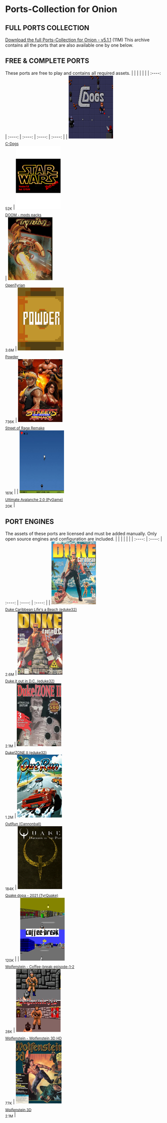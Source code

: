 

# Ports-Collection for Onion
## FULL PORTS COLLECTION
[Download the full Ports-Collection for Onion - v5.1.1](https://github.com/schmurtzm/test-repo/releases/latest/download/-Onion-Ports-Collection_v5.1.1.7z) (11M)
This archive contains all the ports that are also available one by one below.
## FREE & COMPLETE PORTS
These ports are free to play and contains all required assets.
|        |        |        |        |        |
| :----: | :----: | :----: | :----: | :----: |
| <a href="https://github.com/schmurtzm/test-repo/releases/latest/download/C-Dogs.7z"><img src="C-Dogs//Roms/PORTS/Imgs/C-Dogs.png" alt="C-Dogs" height="200" /></a><br><sub>[C-Dogs](https://github.com/schmurtzm/test-repo/releases/latest/download/C-Dogs.7z)<br>52K</sub> | <a href="https://github.com/schmurtzm/test-repo/releases/latest/download/DOOM.-.mods.packs.7z"><img src="DOOM - mods packs//Roms/PORTS/Imgs/DOOM II mod - Stardoom.png" alt="DOOM - mods packs" height="200" /></a><br><sub>[DOOM - mods packs](https://github.com/schmurtzm/test-repo/releases/latest/download/DOOM.-.mods.packs.7z)<br></sub> | <a href="https://github.com/schmurtzm/test-repo/releases/latest/download/OpenTyrian.7z"><img src="OpenTyrian//Roms/PORTS/Imgs/OpenTyrian.png" alt="OpenTyrian" height="200" /></a><br><sub>[OpenTyrian](https://github.com/schmurtzm/test-repo/releases/latest/download/OpenTyrian.7z)<br>3.6M</sub> | <a href="https://github.com/schmurtzm/test-repo/releases/latest/download/Powder.7z"><img src="Powder//Roms/PORTS/Imgs/Powder.png" alt="Powder" height="200" /></a><br><sub>[Powder](https://github.com/schmurtzm/test-repo/releases/latest/download/Powder.7z)<br>736K</sub> | <a href="https://github.com/schmurtzm/test-repo/releases/latest/download/Street.of.Rage.Remake.7z"><img src="Street of Rage Remake//Roms/PORTS/Imgs/Street of Rage Remake.png" alt="Street of Rage Remake" height="200" /></a><br><sub>[Street of Rage Remake](https://github.com/schmurtzm/test-repo/releases/latest/download/Street.of.Rage.Remake.7z)<br>161K</sub> | 
| <a href="https://github.com/schmurtzm/test-repo/releases/latest/download/Ultimate.Avalanche.2.0.PyGame.7z"><img src="Ultimate Avalanche 2.0 (PyGame)//Roms/PORTS/Imgs/Ultimate Avalanche 2.0 (PyGame).png" alt="Ultimate Avalanche 2.0 (PyGame)" height="200" /></a><br><sub>[Ultimate Avalanche 2.0 (PyGame)](https://github.com/schmurtzm/test-repo/releases/latest/download/Ultimate.Avalanche.2.0.PyGame.7z)<br>20K</sub> | 


## PORT ENGINES
The assets of these ports are licensed and must be added manually. Only open source engines and configuration are included.
|        |        |        |        |        |
| :----: | :----: | :----: | :----: | :----: |
| <a href="https://github.com/schmurtzm/test-repo/releases/latest/download/Duke.Caribbean.Life.s.a.Beach.eduke32.7z"><img src="Duke Caribbean Life's a Beach (eduke32)//Roms/PORTS/Imgs/Duke Caribbean Life's a Beach (eduke32).png" alt="Duke Caribbean Life's a Beach (eduke32)" height="200" /></a><br><sub>[Duke Caribbean Life's a Beach (eduke32)](https://github.com/schmurtzm/test-repo/releases/latest/download/Duke.Caribbean.Life.s.a.Beach.eduke32.7z)<br>2.6M</sub> | <a href="https://github.com/schmurtzm/test-repo/releases/latest/download/Duke.it.out.in.D.C.eduke32.7z"><img src="Duke it out in D.C. (eduke32)//Roms/PORTS/Imgs/Duke it out in D.C. (eduke32).png" alt="Duke it out in D.C. (eduke32)" height="200" /></a><br><sub>[Duke it out in D.C. (eduke32)](https://github.com/schmurtzm/test-repo/releases/latest/download/Duke.it.out.in.D.C.eduke32.7z)<br>2.1M</sub> | <a href="https://github.com/schmurtzm/test-repo/releases/latest/download/Duke.ZONE.II.eduke32.7z"><img src="Duke!ZONE II (eduke32)//Roms/PORTS/Imgs/Duke!ZONE II (eduke32).png" alt="Duke!ZONE II (eduke32)" height="200" /></a><br><sub>[Duke!ZONE II (eduke32)](https://github.com/schmurtzm/test-repo/releases/latest/download/Duke.ZONE.II.eduke32.7z)<br>1.2M</sub> | <a href="https://github.com/schmurtzm/test-repo/releases/latest/download/OutRun.Cannonball.7z"><img src="OutRun (Cannonball)//Roms/PORTS/Imgs/OutRun (Cannonball).png" alt="OutRun (Cannonball)" height="200" /></a><br><sub>[OutRun (Cannonball)](https://github.com/schmurtzm/test-repo/releases/latest/download/OutRun.Cannonball.7z)<br>184K</sub> | <a href="https://github.com/schmurtzm/test-repo/releases/latest/download/Quake.dopa.-.2021.TyrQuake.7z"><img src="Quake dopa - 2021 (TyrQuake)//Roms/PORTS/Imgs/2021 Quake dopa.png" alt="Quake dopa - 2021 (TyrQuake)" height="200" /></a><br><sub>[Quake dopa - 2021 (TyrQuake)](https://github.com/schmurtzm/test-repo/releases/latest/download/Quake.dopa.-.2021.TyrQuake.7z)<br>120K</sub> | 
| <a href="https://github.com/schmurtzm/test-repo/releases/latest/download/Wolfenstein.-.Coffee-break-episode-1-2.7z"><img src="Wolfenstein - Coffee-break-episode-1-2//Roms/PORTS/Imgs/mod- Coffee-break-episode-1-2.png" alt="Wolfenstein - Coffee-break-episode-1-2" height="200" /></a><br><sub>[Wolfenstein - Coffee-break-episode-1-2](https://github.com/schmurtzm/test-repo/releases/latest/download/Wolfenstein.-.Coffee-break-episode-1-2.7z)<br>28K</sub> | <a href="https://github.com/schmurtzm/test-repo/releases/latest/download/Wolfenstein.-.Wolfenstein.3D.HD.7z"><img src="Wolfenstein - Wolfenstein 3D HD//Roms/PORTS/Imgs/mod- Wolfenstein 3D HD.png" alt="Wolfenstein - Wolfenstein 3D HD" height="200" /></a><br><sub>[Wolfenstein - Wolfenstein 3D HD](https://github.com/schmurtzm/test-repo/releases/latest/download/Wolfenstein.-.Wolfenstein.3D.HD.7z)<br>77K</sub> | <a href="https://github.com/schmurtzm/test-repo/releases/latest/download/Wolfenstein.3D.7z"><img src="Wolfenstein 3D//Roms/PORTS/Imgs/Wolfenstein 3D.png" alt="Wolfenstein 3D" height="200" /></a><br><sub>[Wolfenstein 3D](https://github.com/schmurtzm/test-repo/releases/latest/download/Wolfenstein.3D.7z)<br>2.1M</sub> | 
